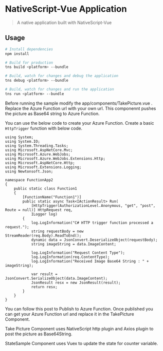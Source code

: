 # NativeScript-Vue Application

> A native application built with NativeScript-Vue

## Usage

``` bash
# Install dependencies
npm install

# Build for production
tns build <platform> --bundle

# Build, watch for changes and debug the application
tns debug <platform> --bundle

# Build, watch for changes and run the application
tns run <platform> --bundle
```

Before running the sample modify the app/components/TakePicture.vue . Replace the Azure Function url with your own url.
This componennt pushes the picture as Base64 string to Azure Function.

You can use the below code to create your Azure Function. Create a basic ``HttpTrigger`` function with below code.

```
using System;
using System.IO;
using System.Threading.Tasks;
using Microsoft.AspNetCore.Mvc;
using Microsoft.Azure.WebJobs;
using Microsoft.Azure.WebJobs.Extensions.Http;
using Microsoft.AspNetCore.Http;
using Microsoft.Extensions.Logging;
using Newtonsoft.Json;

namespace FunctionApp2
{
    public static class Function1
    {
        [FunctionName("Function1")]
        public static async Task<IActionResult> Run(
            [HttpTrigger(AuthorizationLevel.Anonymous, "get", "post", Route = null)] HttpRequest req,
            ILogger log)
        {
            log.LogInformation("C# HTTP trigger function processed a request.");
            string requestBody = new StreamReader(req.Body).ReadToEnd();
            dynamic data = JsonConvert.DeserializeObject(requestBody);
            string imageString = data.ImageContent;

            log.LogInformation("Request Content Type");
            log.LogInformation(req.ContentType);
            log.LogInformation("Received Image Base64 String : " + imageString);

            var result = JsonConvert.SerializeObject(data.ImageContent);
            JsonResult resx = new JsonResult(result);
            return resx;
        }
    }
}
```


You can follow this post to Publish to Azure Function. Once published you can get your Azure Function url and replace it in the TakePicture Component. 


Take Picture Component uses NativeScript http plugin and Axios plugin to post the picture as Base64String.


StateSample Component uses Vuex to update the state for counter variable.
